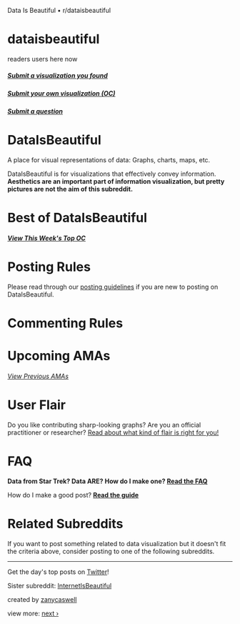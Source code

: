 Data Is Beautiful • r/dataisbeautiful

# dataisbeautiful

 readers
 users here now

##### [Submit a visualization you found](https://www.reddit.com/r/dataisbeautiful/submit)

##### [Submit your own visualization (OC)](http://www.reddit.com/r/dataisbeautiful/submit?sidebar&title=Title%20your%20visualization%20but%20keep%20the%20closing%20tag%20%5BOC%5D#btn)

##### [Submit a question](http://bit.ly/1tNmQJF)

# DataIsBeautiful

A place for visual representations of data: Graphs, charts, maps, etc.

DataIsBeautiful is for visualizations that effectively convey information. **Aesthetics are an important part of information visualization, but pretty pictures are not the aim of this subreddit.**

# Best of DataIsBeautiful

##### [View This Week's Top OC](https://www.reddit.com/r/dataisbeautiful/search?q=title%3AOC&restrict_sr=on&sort=top&t=week)

# Posting Rules

Please read through our [posting guidelines](https://www.reddit.com/r/dataisbeautiful/wiki/index) if you are new to posting on DataIsBeautiful.

# Commenting Rules

# Upcoming AMAs

###### [View Previous AMAs](https://www.reddit.com/r/dataisbeautiful/search?q=flair%3AAMA&restrict_sr=on&sort=relevance&t=all#res-hide-options)

# User Flair

Do you like contributing sharp-looking graphs? Are you an official practitioner or researcher? [Read about what kind of flair is right for you!](https://www.reddit.com/r/dataisbeautiful/wiki/flair)

# FAQ

**Data from Star Trek? Data ARE? How do I make one? [Read the FAQ](http://www.reddit.com/r/dataisbeautiful/wiki)**

How do I make a good post? **[Read the guide](https://www.reddit.com/r/dataisbeautiful/wiki/greatpost)**

# Related Subreddits

If you want to post something related to data visualization but it doesn't fit the criteria above, consider posting to one of the following subreddits.

* * *

Get the day's top posts on [Twitter](https://twitter.com/dataisbeautiful)!

Sister subreddit: [InternetIsBeautiful](https://www.reddit.com/r/internetisbeautiful)

created by [zanycaswell](https://www.reddit.com/user/zanycaswell)

view more: [next ›](https://www.reddit.com/r/dataisbeautiful/?count=25&after=t3_86ozr2)